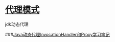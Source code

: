 # [代理模式](https://www.runoob.com/design-pattern/proxy-pattern.html)

jdk动态代理

###[Java动态代理InvocationHandler和Proxy学习笔记](https://blog.csdn.net/yaomingyang/article/details/80981004)



